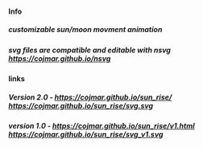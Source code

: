 #### Info
##### customizable sun/moon movment animation
##### svg files are compatible and editable with nsvg https://cojmar.github.io/nsvg
#####
#### links
##### Version 2.0 - https://cojmar.github.io/sun_rise/ https://cojmar.github.io/sun_rise/svg.svg
##### version 1.0 - https://cojmar.github.io/sun_rise/v1.html https://cojmar.github.io/sun_rise/svg_v1.svg

